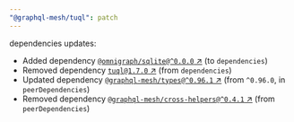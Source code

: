 ```yaml
---
"@graphql-mesh/tuql": patch
---
```

dependencies updates:
  - Added dependency [`@omnigraph/sqlite@^0.0.0` ↗︎](https://www.npmjs.com/package/@omnigraph/sqlite/v/0.0.0) (to `dependencies`)
  - Removed dependency [`tuql@1.7.0` ↗︎](https://www.npmjs.com/package/tuql/v/1.7.0) (from `dependencies`)
  - Updated dependency [`@graphql-mesh/types@^0.96.1` ↗︎](https://www.npmjs.com/package/@graphql-mesh/types/v/0.96.1) (from `^0.96.0`, in `peerDependencies`)
  - Removed dependency [`@graphql-mesh/cross-helpers@^0.4.1` ↗︎](https://www.npmjs.com/package/@graphql-mesh/cross-helpers/v/0.4.1) (from `peerDependencies`)
